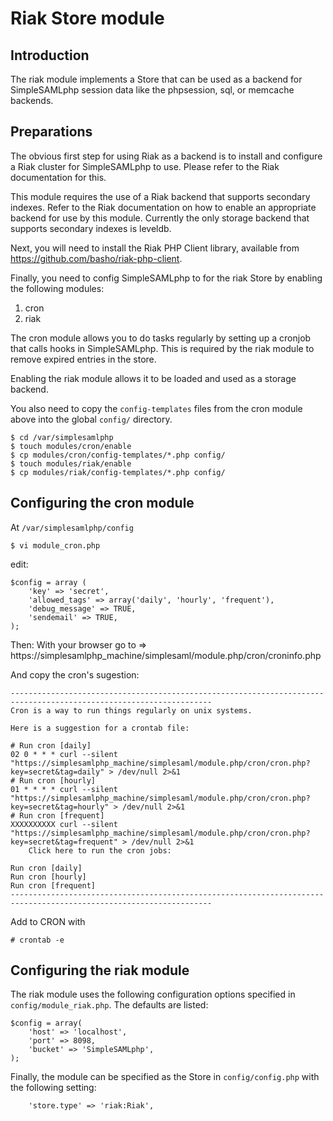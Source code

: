 Riak Store module
=================

<!--
	This file is written in Markdown syntax.
	For more information about how to use the Markdown syntax, read here:
	http://daringfireball.net/projects/markdown/syntax
-->


<!-- {{TOC}} -->

Introduction
------------

The riak module implements a Store that can be used as a backend
for SimpleSAMLphp session data like the phpsession, sql, or memcache
backends.

Preparations
------------

The obvious first step for using Riak as a backend is to install
and configure a Riak cluster for SimpleSAMLphp to use. Please refer
to the Riak documentation for this.

This module requires the use of a Riak backend that supports secondary
indexes. Refer to the Riak documentation on how to enable an
appropriate backend for use by this module. Currently the only
storage backend that supports secondary indexes is leveldb.

Next, you will need to install the Riak PHP Client library, available
from https://github.com/basho/riak-php-client.

Finally, you need to config SimpleSAMLphp to for the riak Store by
enabling the following modules:

 1. cron
 2. riak

The cron module allows you to do tasks regularly by setting up a
cronjob that calls hooks in SimpleSAMLphp. This is required by the
riak module to remove expired entries in the store.

Enabling the riak module allows it to be loaded and used as a storage
backend.

You also need to copy the `config-templates` files from the cron
module above into the global `config/` directory.

	$ cd /var/simplesamlphp
	$ touch modules/cron/enable
	$ cp modules/cron/config-templates/*.php config/
	$ touch modules/riak/enable
	$ cp modules/riak/config-templates/*.php config/


Configuring the cron module
---------------------------

At `/var/simplesamlphp/config`

	$ vi module_cron.php

edit:

	$config = array (
		'key' => 'secret',
		'allowed_tags' => array('daily', 'hourly', 'frequent'),
		'debug_message' => TRUE,
		'sendemail' => TRUE,
	);

Then: With your browser go to => https://simplesamlphp_machine/simplesaml/module.php/cron/croninfo.php

And copy the cron's sugestion:

	-------------------------------------------------------------------------------------------------------------------
	Cron is a way to run things regularly on unix systems.

	Here is a suggestion for a crontab file:

	# Run cron [daily]
	02 0 * * * curl --silent "https://simplesamlphp_machine/simplesaml/module.php/cron/cron.php?key=secret&tag=daily" > /dev/null 2>&1
	# Run cron [hourly]
	01 * * * * curl --silent "https://simplesamlphp_machine/simplesaml/module.php/cron/cron.php?key=secret&tag=hourly" > /dev/null 2>&1
	# Run cron [frequent]
	XXXXXXXXXX curl --silent "https://simplesamlphp_machine/simplesaml/module.php/cron/cron.php?key=secret&tag=frequent" > /dev/null 2>&1
		Click here to run the cron jobs:

	Run cron [daily]
	Run cron [hourly]
	Run cron [frequent]
	-------------------------------------------------------------------------------------------------------------------

Add to CRON with

	# crontab -e

Configuring the riak module
---------------------------

The riak module uses the following configuration options specified
in `config/module_riak.php`. The defaults are listed:

	$config = array(
		'host' => 'localhost',
		'port' => 8098,
		'bucket' => 'SimpleSAMLphp',
	);

Finally, the module can be specified as the Store in `config/config.php`
with the following setting:

		'store.type' => 'riak:Riak',


